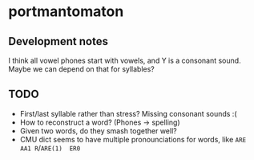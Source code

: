 # portmantomaton

## Development notes
I think all vowel phones start with vowels, and Y is a consonant sound. Maybe we can depend on that for syllables?

## TODO
* First/last syllable rather than stress? Missing consonant sounds :(
* How to reconstruct a word? (Phones -> spelling)
* Given two words, do they smash together well?
* CMU dict seems to have multiple pronounciations for words, like `ARE  AA1 R`/`ARE(1)  ER0`

